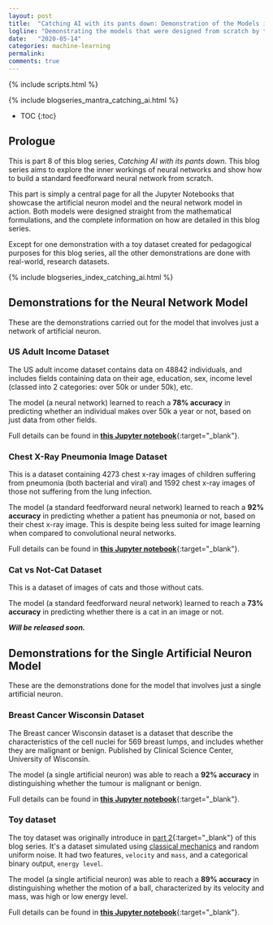 ```yaml
---
layout: post
title:  "Catching AI with its pants down: Demonstration of the Models in Action"
logline: "Demonstrating the models that were designed from scratch by tackling real, research datasets."
date:   "2020-05-14"
categories: machine-learning
permalink:
comments: true
---
```

{% include scripts.html %}

{% include blogseries_mantra_catching_ai.html %}

* TOC
{:toc}


## **Prologue**

This is part 8 of this blog series, *Catching AI with its pants down*. This blog series aims to explore the inner workings of neural networks and show how to build a standard feedforward neural network from scratch.

This part is simply a central page for all the Jupyter Notebooks that showcase the artificial neuron model and the neural network model in action. Both models were designed straight from the mathematical formulations, and the complete information on how are detailed in this blog series.

Except for one demonstration with a toy dataset created for pedagogical purposes for this blog series, all the other demonstrations are done with real-world, research datasets.

{% include blogseries_index_catching_ai.html %}

## **Demonstrations for the Neural Network Model**

These are the demonstrations carried out for the model that involves just a network of artificial neuron.

### **US Adult Income Dataset**

The US adult income dataset contains data on 48842 individuals, and includes fields containing data on their age, education, sex, income level (classed into 2 categories: over 50k or under 50k), etc.

The model (a neural network) learned to reach a **78% accuracy** in predicting whether an individual makes over 50k a year or not, based on just data from other fields.

Full details can be found in [**this Jupyter notebook**](https://github.com/princyok/deep_learning_without_ml_libraries/tree/master/neural_network/US_Adult_Income.ipynb){:target="_blank"}.

### **Chest X-Ray Pneumonia Image Dataset**

This is a dataset containing 4273 chest x-ray images of children suffering from pneumonia (both bacterial and viral) and 1592 chest x-ray images of those not suffering from the lung infection. 

The model (a standard feedforward neural network) learned to reach a **92% accuracy** in predicting whether a patient has pneumonia or not, based on their chest x-ray image. This is despite being less suited for image learning when compared to convolutional neural networks.

Full details can be found in [**this Jupyter notebook**](https://github.com/princyok/deep_learning_without_ml_libraries/tree/master/neural_network/Chest_XRay_Pneumonia.ipynb){:target="_blank"}.

### **Cat vs Not-Cat Dataset**

This is a dataset of images of cats and those without cats. 

The model (a standard feedforward neural network) learned to reach a **73% accuracy** in predicting whether there is a cat in an image or not.

***Will be released soon.***


## **Demonstrations for the Single Artificial Neuron Model**

These are the demonstrations done for the model that involves just a single artificial neuron.

### **Breast Cancer Wisconsin Dataset**

The Breast cancer Wisconsin dataset is a dataset that describe the characteristics of the cell nuclei for 569 breast lumps, and includes whether they are malignant or benign. Published by Clinical Science Center, University of Wisconsin.

The model (a single artificial neuron) was able to reach a **92% accuracy** in distinguishing whether the tumour is malignant or benign.

Full details can be found in [**this Jupyter notebook**](https://github.com/princyok/deep_learning_without_ml_libraries/tree/master/one_neuron/Breast_Cancer_Wisconsin.ipynb){:target="_blank"}.

### **Toy dataset**
The toy dataset was originally introduce in [part 2](/understand-an-artificial-neuron-from-scratch.html#toy-dataset-for-this-blog-series){:target="_blank"} of this blog series. It's a dataset simulated using [classical mechanics](https://en.wikipedia.org/wiki/Kinetic_energy) and random uniform noise. It had two features, `velocity` and `mass`, and a categorical binary output, `energy level`.

The model (a single artificial neuron) was able to reach a **89% accuracy** in distinguishing whether the motion of a ball, characterized by its velocity and mass, was high or low energy level.

Full details can be found in [**this Jupyter notebook**](https://github.com/princyok/deep_learning_without_ml_libraries/tree/master/one_neuron/Toy_Dataset_vs_Artificial_Neuron.ipynb){:target="_blank"}.